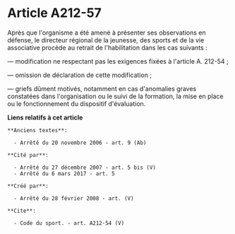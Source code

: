 # Article A212-57

Après que l'organisme a été amené à présenter ses observations en défense, le directeur régional de la jeunesse, des sports
et de la vie associative procède au retrait de l'habilitation dans les cas suivants : 

― modification ne respectant pas les exigences fixées à l'article A. 212-54 ; 

― omission de déclaration de cette modification ; 

― griefs dûment motivés, notamment en cas d'anomalies graves constatées dans l'organisation ou le suivi de la formation, la
mise en place ou le fonctionnement du dispositif d'évaluation.

**Liens relatifs à cet article**

	**Anciens textes**:

	  - Arrêté du 20 novembre 2006 - art. 9 (Ab)

	**Cité par**:

	  - Arrêté du 27 décembre 2007 - art. 5 bis (V)
	  - Arrêté du 6 mars 2017 - art. 5

	**Créé par**:

	  - Arrêté du 28 février 2008 - art. (V)

	**Cite**:

	  - Code du sport. - art. A212-54 (V)
